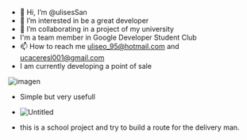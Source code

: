 - 👋 Hi, I’m @ulisesSan
- 👀 I’m interested in be a great developer
- 💞️ I’m collaborating in a project of my university
- I'm a team member in Google Developer Student Club
- 📫 How to reach me uliseo_95@hotmail.com and ucaceresl001@gmail.com
- I am currently developing a point of sale

![imagen](https://user-images.githubusercontent.com/37051136/131366575-58a8f20f-f005-4097-bde1-1156e092eeda.png)

- Simple but very usefull
- ![Untitled](https://user-images.githubusercontent.com/37051136/131373331-61b3f494-455c-43cc-bf3b-da335ba0a2a9.png)

- this is a school project and try to build a route for the delivery man.

<!---
ulisesSan/ulisesSan is a ✨ special ✨ repository because its `README.md` (this file) appears on your GitHub profile.
You can click the Preview link to take a look at your changes.
--->
